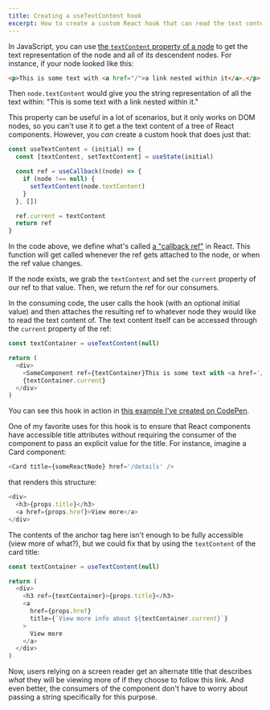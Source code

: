 ```yaml
---
title: Creating a useTextContent hook
excerpt: How to create a custom React hook that can read the text content of a tree of nodes.
---
```


In JavaScript, you can use [the `textContent` property of a node](https://developer.mozilla.org/en/docs/Web/API/Node/textContent) to get the text representation of the node and all of its descendent nodes. For instance, if your node looked like this:

```html
<p>This is some text with <a href="/">a link nested within it</a>.</p>
```

Then `node.textContent` would give you the string representation of all the text within: "This is some text with a link nested within it."

This property can be useful in a lot of scenarios, but it only works on DOM nodes, so you can't use it to get a the text content of a tree of React components. However, you _can_ create a custom hook that does just that:

```js
const useTextContent = (initial) => {
  const [textContent, setTextContent] = useState(initial)

  const ref = useCallback((node) => {
    if (node !== null) {
      setTextContent(node.textContent)
    }
  }, [])

  ref.current = textContent
  return ref
}
```

In the code above, we define what's called [a "callback ref"](https://reactjs.org/docs/hooks-faq.html?source=post_page-----eb7c15198780----------------------#how-can-i-measure-a-dom-node) in React. This function will get called whenever the ref gets attached to the node, or when the ref value changes.

If the node exists, we grab the `textContent` and set the `current` property of our ref to that value. Then, we return the ref for our consumers.

In the consuming code, the user calls the hook (with an optional initial value) and then attaches the resulting ref to whatever node they would like to read the text content of. The text content itself can be accessed through the `current` property of the ref:

```js
const textContainer = useTextContent(null)

return (
  <div>
    <SomeComponent ref={textContainer}This is some text with <a href='/'>a link nested within it</a>.</SomeComponent>
    {textContainer.current}
  </div>
)
```

<aside class='callout mb-16'>

You can see this hook in action in [this example I've created on CodePen](https://codepen.io/chasemccoy/pen/WNeXLQW).

</aside>

One of my favorite uses for this hook is to ensure that React components have accessible title attributes without requiring the consumer of the component to pass an explicit value for the title. For instance, imagine a Card component:

```js
<Card title={someReactNode} href='/details' />
```

that renders this structure:

```js
<div>
  <h3>{props.title}</h3>
  <a href={props.href}>View more</a>
</div>
```

The contents of the anchor tag here isn't enough to be fully accessible (view more of what?), but we could fix that by using the `textContent` of the card title:

```js
const textContainer = useTextContent(null)

return (
  <div>
    <h3 ref={textContainer}>{props.title}</h3>
    <a
      href={props.href}
      title={`View more info about ${textContainer.current}`}
    >
      View more
    </a>
  </div>
)
```

Now, users relying on a screen reader get an alternate title that describes _what_ they will be viewing more of if they choose to follow this link. And even better, the consumers of the component don't have to worry about passing a string specifically for this purpose.
